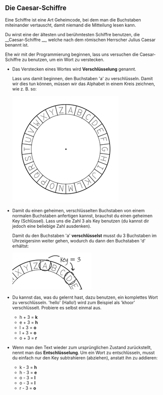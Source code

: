 ## Die Caesar-Schiffre

Eine Schiffre ist eine Art Geheimcode, bei dem man die Buchstaben miteinander vertauscht, damit niemand die Mitteilung lesen kann.

Du wirst eine der ältesten und berühmtesten Schiffre benutzen, die __Caesar-Schiffre __, welche nach dem römischen Herrscher Julius Caesar benannt ist.

Ehe wir mit der Programmierung beginnen, lass uns versuchen die Caesar-Schiffre zu benutzen, um ein Wort zu verstecken.

+ Das Verstecken eines Wortes wird __Verschlüsselung__ genannt.

	Lass uns damit beginnen, den Buchstaben 'a' zu verschlüsseln. Damit wir dies tun können, müssen wir das Alphabet in einem Kreis zeichnen, wie z. B. so:

	![screenshot](images/messages-wheel.png)

+ Damit du einen geheimen, verschlüsselten Buchstaben von einem normalen Buchstaben anfertigen kannst, brauchst du einen geheimen Key (Schlüssel). Lass uns die Zahl 3 als Key benutzen (du kannst dir jedoch eine beliebige Zahl ausdenken).

	Damit du den Buchstaben 'a' __verschlüsselst__  musst du 3 Buchstaben im Uhrzeigersinn weiter gehen, wodurch du dann den Buchstaben 'd' erhältst:

	![screenshot](images/messages-wheel-eg.png)

+ Du kannst das, was du gelernt hast, dazu benutzen, ein komplettes Wort zu verschlüsseln. 'hello' (Hallo!) wird zum Beispiel als 'khoor' verschlüsselt. Probiere es selbst einmal aus.

	+ h + 3 = __k__
	+ e + 3 = __h__
	+ l + 3 = __o__
	+ l + 3 = __o__
	+ o + 3 = __r__

+ Wenn man den Text wieder zum ursprünglichen Zustand zurückstellt, nennt man das __Entschlüsselung__. Um ein Wort zu entschlüsseln, musst du einfach nur den Key subtrahieren (abziehen), anstatt ihn zu addieren:

	+ k - 3 = __h__
	+ h - 3 = __e__
	+ o - 3 = __l__
	+ o - 3 = __l__
	+ r - 3 = __o__	
